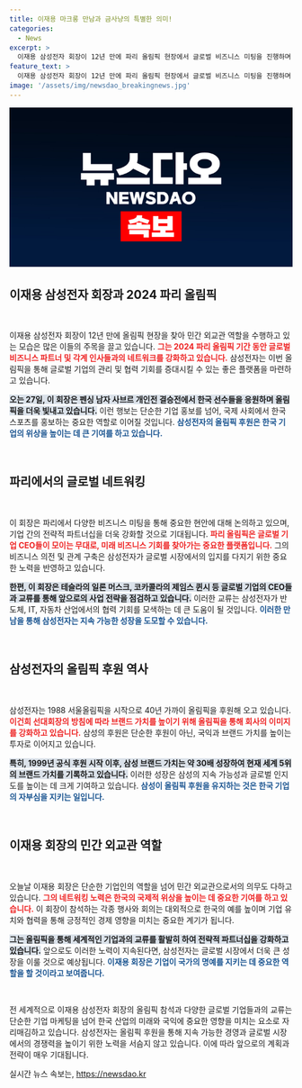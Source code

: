 ```yaml
---
title: 이재용 마크롱 만남과 금사냥의 특별한 의미!
categories:
  - News
excerpt: >
  이재용 삼성전자 회장이 12년 만에 파리 올림픽 현장에서 글로벌 비즈니스 미팅을 진행하며 민간 외교관 역할을 톡톡히 해내고 있다. 삼성의 올림픽 후원 연속성에 대한 그의 의지가 돋보인다.
feature_text: >
  이재용 삼성전자 회장이 12년 만에 파리 올림픽 현장에서 글로벌 비즈니스 미팅을 진행하며 민간 외교관 역할을 톡톡히 해내고 있다. 삼성의 올림픽 후원 연속성에 대한 그의 의지가 돋보인다.
image: '/assets/img/newsdao_breakingnews.jpg'
---
```


<p><img src="/assets/img/newsdao_breakingnews.jpg" alt="cryptoinkorea 속보" /></p>

<h2 data-ke-size="size26">이재용 삼성전자 회장과 2024 파리 올림픽</h2>

<p data-ke-size="size16">&nbsp;</p>

<p>이재용 삼성전자 회장이 12년 만에 올림픽 현장을 찾아 민간 외교관 역할을 수행하고 있는 모습은 많은 이들의 주목을 끌고 있습니다. <b><span style="color: #ee2323;">그는 2024 파리 올림픽 기간 동안 글로벌 비즈니스 파트너 및 각계 인사들과의 네트워크를 강화하고 있습니다.</span></b> 삼성전자는 이번 올림픽을 통해 글로벌 기업의 관리 및 협력 기회를 증대시킬 수 있는 좋은 플랫폼을 마련하고 있습니다.</p>

<p><b><span style="background-color: #21538527;">오는 27일, 이 회장은 펜싱 남자 사브르 개인전 결승전에서 한국 선수들을 응원하며 올림픽을 더욱 빛내고 있습니다.</span></b> 이런 행보는 단순한 기업 홍보를 넘어, 국제 사회에서 한국 스포츠를 홍보하는 중요한 역할로 이어질 것입니다. <b><span style="color: #1a5490;">삼성전자의 올림픽 후원은 한국 기업의 위상을 높이는 데 큰 기여를 하고 있습니다.</span></b></p>

<p data-ke-size="size16">&nbsp;</p>

<h2 data-ke-size="size26">파리에서의 글로벌 네트워킹</h2>

<p data-ke-size="size16">&nbsp;</p>

<p>이 회장은 파리에서 다양한 비즈니스 미팅을 통해 중요한 현안에 대해 논의하고 있으며, 기업 간의 전략적 파트너십을 더욱 강화할 것으로 기대됩니다. <b><span style="color: #ee2323;">파리 올림픽은 글로벌 기업 CEO들이 모이는 무대로, 미래 비즈니스 기회를 찾아가는 중요한 플랫폼입니다.</span></b> 그의 비즈니스 의전 및 관계 구축은 삼성전자가 글로벌 시장에서의 입지를 다지기 위한 중요한 노력을 반영하고 있습니다.</p>

<p><b><span style="background-color: #21538527;">한편, 이 회장은 테슬라의 일론 머스크, 코카콜라의 제임스 퀸시 등 글로벌 기업의 CEO들과 교류를 통해 앞으로의 사업 전략을 점검하고 있습니다.</span></b> 이러한 교류는 삼성전자가 반도체, IT, 자동차 산업에서의 협력 기회를 모색하는 데 큰 도움이 될 것입니다. <b><span style="color: #1a5490;">이러한 만남을 통해 삼성전자는 지속 가능한 성장을 도모할 수 있습니다.</span></b></p>

<p data-ke-size="size16">&nbsp;</p>

<h2 data-ke-size="size26">삼성전자의 올림픽 후원 역사</h2>

<p data-ke-size="size16">&nbsp;</p>

<p>삼성전자는 1988 서울올림픽을 시작으로 40년 가까이 올림픽을 후원해 오고 있습니다. <b><span style="color: #ee2323;">이건희 선대회장의 방침에 따라 브랜드 가치를 높이기 위해 올림픽을 통해 회사의 이미지를 강화하고 있습니다.</span></b> 삼성의 후원은 단순한 후원이 아닌, 국익과 브랜드 가치를 높이는 투자로 이어지고 있습니다.</p>

<p><b><span style="background-color: #21538527;">특히, 1999년 공식 후원 시작 이후, 삼성 브랜드 가치는 약 30배 성장하여 현재 세계 5위의 브랜드 가치를 기록하고 있습니다.</span></b> 이러한 성장은 삼성의 지속 가능성과 글로벌 인지도를 높이는 데 크게 기여하고 있습니다. <b><span style="color: #1a5490;">삼성이 올림픽 후원을 유지하는 것은 한국 기업의 자부심을 지키는 일입니다.</span></b></p>

<p data-ke-size="size16">&nbsp;</p>

<h2 data-ke-size="size26">이재용 회장의 민간 외교관 역할</h2>

<p data-ke-size="size16">&nbsp;</p>

<p>오늘날 이재용 회장은 단순한 기업인의 역할을 넘어 민간 외교관으로서의 의무도 다하고 있습니다. <b><span style="color: #ee2323;">그의 네트워킹 노력은 한국의 국제적 위상을 높이는 데 중요한 기여를 하고 있습니다.</span></b> 이 회장이 참석하는 각종 행사와 회의는 대외적으로 한국의 예를 높이며 기업 유치와 협력을 통해 긍정적인 경제 영향을 미치는 중요한 계기가 됩니다.</p>

<p><b><span style="background-color: #21538527;">그는 올림픽을 통해 세계적인 기업과의 교류를 활발히 하여 전략적 파트너십을 강화하고 있습니다.</span></b> 앞으로도 이러한 노력이 지속된다면, 삼성전자는 글로벌 시장에서 더욱 큰 성장을 이룰 것으로 예상됩니다. <b><span style="color: #1a5490;">이재용 회장은 기업이 국가의 명예를 지키는 데 중요한 역할을 할 것이라고 보여줍니다.</span></b></p>

<p data-ke-size="size16">&nbsp;</p>

<p>전 세계적으로 이재용 삼성전자 회장의 올림픽 참석과 다양한 글로벌 기업들과의 교류는 단순한 기업 마케팅을 넘어 한국 산업의 미래와 국익에 중요한 영향을 미치는 요소로 자리매김하고 있습니다. 삼성전자는 올림픽 후원을 통해 지속 가능한 경영과 글로벌 시장에서의 경쟁력을 높이기 위한 노력을 서슴지 않고 있습니다. 이에 따라 앞으로의 계획과 전략이 매우 기대됩니다.</p>
실시간 뉴스 속보는, <a href="https://newsdao.kr" rel="dofollow">https://newsdao.kr</a>


